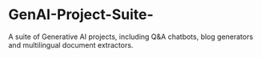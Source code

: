 # GenAI-Project-Suite-
A suite of Generative AI projects, including Q&amp;A chatbots, blog generators and multilingual document extractors.
